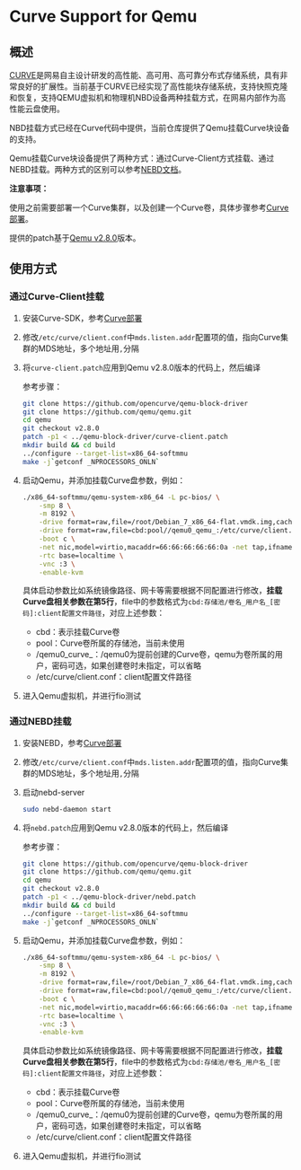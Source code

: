 # Curve Support for Qemu

## 概述

[CURVE](https://github.com/opencurve/curve)是网易自主设计研发的高性能、高可用、高可靠分布式存储系统，具有非常良好的扩展性。当前基于CURVE已经实现了高性能块存储系统，支持快照克隆和恢复，支持QEMU虚拟机和物理机NBD设备两种挂载方式，在网易内部作为高性能云盘使用。

NBD挂载方式已经在Curve代码中提供，当前仓库提供了Qemu挂载Curve块设备的支持。

Qemu挂载Curve块设备提供了两种方式：通过Curve-Client方式挂载、通过NEBD挂载。两种方式的区别可以参考[NEBD文档](https://github.com/opencurve/curve/blob/master/docs/cn/nebd.md)。

**注意事项：**

使用之前需要部署一个Curve集群，以及创建一个Curve卷，具体步骤参考[Curve部署](https://github.com/opencurve/curve/blob/master/docs/cn/deploy.md)。

提供的patch基于[Qemu v2.8.0](https://github.com/qemu/qemu/tree/v2.8.0)版本。

## 使用方式

### 通过Curve-Client挂载

1. 安装Curve-SDK，参考[Curve部署](https://github.com/opencurve/curve/blob/master/docs/cn/deploy.md)

2. 修改`/etc/curve/client.conf`中`mds.listen.addr`配置项的值，指向Curve集群的MDS地址，多个地址用`,`分隔

3. 将`curve-client.patch`应用到Qemu v2.8.0版本的代码上，然后编译

   参考步骤：

   ```bash
   git clone https://github.com/opencurve/qemu-block-driver
   git clone https://github.com/qemu/qemu.git
   cd qemu
   git checkout v2.8.0
   patch -p1 < ../qemu-block-driver/curve-client.patch
   mkdir build && cd build
   ../configure --target-list=x86_64-softmmu
   make -j`getconf _NPROCESSORS_ONLN`
   ```

4. 启动Qemu，并添加挂载Curve盘参数，例如：

   ```bash
   ./x86_64-softmmu/qemu-system-x86_64 -L pc-bios/ \
       -smp 8 \
       -m 8192 \
       -drive format=raw,file=/root/Debian_7_x86_64-flat.vmdk.img,cache=none,if=virtio \
       -drive format=raw,file=cbd:pool//qemu0_qemu_:/etc/curve/client.conf,if=virtio \
       -boot c \
       -net nic,model=virtio,macaddr=66:66:66:66:66:0a -net tap,ifname=brostub,script=no \
       -rtc base=localtime \
       -vnc :3 \
       -enable-kvm
   ```

   具体启动参数比如系统镜像路径、网卡等需要根据不同配置进行修改，**挂载Curve盘相关参数在第5行**，file中的参数格式为`cbd:存储池/卷名_用户名_[密码]:client配置文件路径`，对应上述参数：

   - cbd：表示挂载Curve卷
   - pool：Curve卷所属的存储池，当前未使用
   - /qemu0_curve_：/qemu0为提前创建的Curve卷，qemu为卷所属的用户，密码可选，如果创建卷时未指定，可以省略
   - /etc/curve/client.conf：client配置文件路径

5. 进入Qemu虚拟机，并进行fio测试

### 通过NEBD挂载

1. 安装NEBD，参考[Curve部署](https://github.com/opencurve/curve/blob/master/docs/cn/deploy.md)

2. 修改`/etc/curve/client.conf`中`mds.listen.addr`配置项的值，指向Curve集群的MDS地址，多个地址用`,`分隔

3. 启动nebd-server

   ```bash
   sudo nebd-daemon start
   ```

4. 将`nebd.patch`应用到Qemu v2.8.0版本的代码上，然后编译

   参考步骤：

   ```bash
   git clone https://github.com/opencurve/qemu-block-driver
   git clone https://github.com/qemu/qemu.git
   cd qemu
   git checkout v2.8.0
   patch -p1 < ../qemu-block-driver/nebd.patch
   mkdir build && cd build
   ../configure --target-list=x86_64-softmmu
   make -j`getconf _NPROCESSORS_ONLN`
   ```

5. 启动Qemu，并添加挂载Curve盘参数，例如：

   ```bash
   ./x86_64-softmmu/qemu-system-x86_64 -L pc-bios/ \
       -smp 8 \
       -m 8192 \
       -drive format=raw,file=/root/Debian_7_x86_64-flat.vmdk.img,cache=none,if=virtio \
       -drive format=raw,file=cbd:pool//qemu0_qemu_:/etc/curve/client.conf,if=virtio \
       -boot c \
       -net nic,model=virtio,macaddr=66:66:66:66:66:0a -net tap,ifname=brostub,script=no \
       -rtc base=localtime \
       -vnc :3 \
       -enable-kvm
   ```

   具体启动参数比如系统镜像路径、网卡等需要根据不同配置进行修改，**挂载Curve盘相关参数在第5行**，file中的参数格式为`cbd:存储池/卷名_用户名_[密码]:client配置文件路径`，对应上述参数：

   - cbd：表示挂载Curve卷
   - pool：Curve卷所属的存储池，当前未使用
   - /qemu0_curve_：/qemu0为提前创建的Curve卷，qemu为卷所属的用户，密码可选，如果创建卷时未指定，可以省略
   - /etc/curve/client.conf：client配置文件路径

6. 进入Qemu虚拟机，并进行fio测试